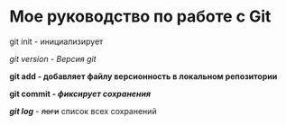 # Мое руководство по работе с Git

git init  - инициализирует

*git version - Версия git*

**git add - добавляет файлу версионность в локальном репозитории**

**git commit - _фиксирует сохранения_**

***git log*** - ~~логи~~ список всех сохранений